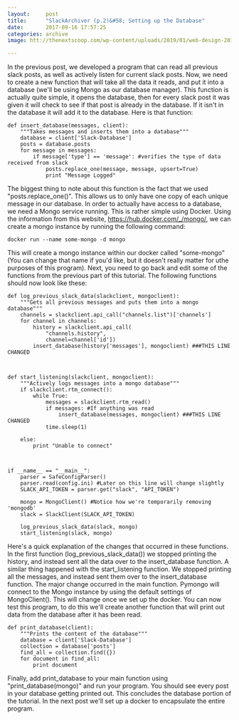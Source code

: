 ```yaml
---
layout:     post
title:      "SlackArchiver (p.2)&#58; Setting up the Database"
date:       2017-09-16 17:57:25
categories: archive
image: htt://thenextscoop.com/wp-content/uploads/2019/01/web-design-2019.jpg

---
```

In the previous post, we developed a program that can read all previous slack posts, as well as actively listen for current slack posts. Now, we need to create a new function that will take all the data it reads, and put it into a database (we'll be using Mongo as our database manager). This function is actually quite simple, it opens the database, then for every slack post it was given it will check to see if that post is already in the database. If it isn't in the database it will add it to the database. Here is that function: 
    
    
    def insert_database(messages, client):
        """Takes messages and inserts them into a database"""
        database = client['Slack-Database']
        posts = database.posts
        for message in messages:
            if message['type'] == 'message': #verifies the type of data received from slack
                posts.replace_one(message, message, upsert=True)
                print "Message Logged"
    

The biggest thing to note about this function is the fact that we used "posts.replace_one()". This allows us to only have one copy of each unique message in our database. In order to actually have access to a database, we need a Mongo service running. This is rather simple using Docker. Using the information from this website, <https://hub.docker.com/_/mongo/>, we can create a mongo instance by running the following command: 
    
    
    docker run --name some-mongo -d mongo

This will create a mongo instance within our docker called "some-mongo" (You can change that name if you'd like, but it doesn't really matter for uthe purposes of this program). Next, you need to go back and edit some of the functions from the previous part of this tutorial. The following functions should now look like these: 
    
    
    def log_previous_slack_data(slackclient, mongoclient):
        """Gets all previous messages and puts them into a mongo database"""
        channels = slackclient.api_call("channels.list")['channels']
        for channel in channels:
            history = slackclient.api_call(
                "channels.history",
                channel=channel['id'])
            insert_database(history['messages'], mongoclient) ###THIS LINE CHANGED
    
    
    
    def start_listening(slackclient, mongoclient):
        """Actively logs messages into a mongo database"""
        if slackclient.rtm_connect():
            while True:
                messages = slackclient.rtm_read()
                if messages: #If anything was read
                    insert_database(messages, mongoclient) ###THIS LINE CHANGED
                time.sleep(1)
    
        else:
            print "Unable to connect"
    
    
    
    if __name__ == "__main__":
        parser = SafeConfigParser()
        parser.read(config.ini) #Later on this line will change slightly
        SLACK_API_TOKEN = parser.get("slack", "API_TOKEN")
    
        mongo = MongoClient() #Notice how we're temporarily removing 'mongodb'
        slack = SlackClient(SLACK_API_TOKEN)
    
        log_previous_slack_data(slack, mongo)
        start_listening(slack, mongo)
    

Here's a quick explanation of the changes that occurred in these functions. In the first function (log_previous_slack_data()) we stopped printing the history, and instead sent all the data over to the insert_database function. A similar thing happened with the start_listening function. We stopped printing all the messages, and instead sent them over to the insert_database function. The major change occurred in the main function. Pymongo will connect to the Mongo instance by using the default settings of MongoClient(). This will change once we set up the docker. You can now test this program, to do this we'll create another function that will print out data from the database after it has been read. 
    
    
    def print_database(client):
        """Prints the content of the database"""
        database = client['Slack-Database']
        collection = database['posts']
        find_all = collection.find({})
        for document in find_all:
            print document
    

Finally, add print_database to your main function using "print_database(mongo)" and run your program. You should see every post in your database getting printed out. This concludes the database portion of the tutorial. In the next post we'll set up a docker to encapsulate the entire program.
